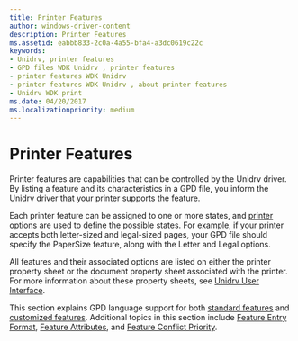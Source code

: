 ```yaml
---
title: Printer Features
author: windows-driver-content
description: Printer Features
ms.assetid: eabbb833-2c0a-4a55-bfa4-a3dc0619c22c
keywords:
- Unidrv, printer features
- GPD files WDK Unidrv , printer features
- printer features WDK Unidrv
- printer features WDK Unidrv , about printer features
- Unidrv WDK print
ms.date: 04/20/2017
ms.localizationpriority: medium
---
```


# Printer Features





Printer features are capabilities that can be controlled by the Unidrv driver. By listing a feature and its characteristics in a GPD file, you inform the Unidrv driver that your printer supports the feature.

Each printer feature can be assigned to one or more states, and [printer options](printer-options.md) are used to define the possible states. For example, if your printer accepts both letter-sized and legal-sized pages, your GPD file should specify the PaperSize feature, along with the Letter and Legal options.

All features and their associated options are listed on either the printer property sheet or the document property sheet associated with the printer. For more information about these property sheets, see [Unidrv User Interface](unidrv-user-interface.md).

This section explains GPD language support for both [standard features](standard-features.md) and [customized features](customized-features.md). Additional topics in this section include [Feature Entry Format](feature-entry-format.md), [Feature Attributes](feature-attributes.md), and [Feature Conflict Priority](feature-conflict-priority.md).

 

 




